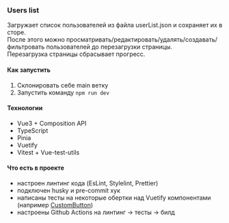 ### Users list

Загружает список пользователей из файла userList.json и сохраняет их в сторе.  
После этого можно просматривать/редактировать/удалять/создавать/фильтровать пользователей до перезагрузки страницы.  
Перезагрузка страницы сбрасывает прогресс.

#### Как запустить

1. Склонировать себе main ветку
2. Запустить команду `npm run dev`

#### Технологии

- Vue3 + Composition API
- TypeScript
- Pinia
- Vuetify
- Vitest + Vue-test-utils

#### Что есть в проекте

- настроен линтинг кода (EsLint, Stylelint, Prettier)
- подключен husky и pre-commit хук
- написаны тесты на некоторые обертки над Vuetify компонентами (например [CustomButton](https://github.com/gecheru/users-list/blob/main/src/shared/ui/CustomButton/CustomButton.spec.ts))
- настроены Github Actions на линтинг -> тесты -> билд
